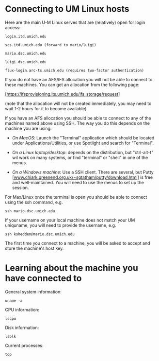 Connecting to UM Linux hosts
============================

Here are the main U-M Linux serves that are (relatively) open for
login access:

```
login.itd.umich.edu

scs.itd.umich.edu (forward to mario/luigi)

mario.dsc.umich.edu

luigi.dsc.umich.edu

flux-login.arc-ts.umich.edu (requires two-factor authentication)
```

If you do not have an AFS/IFS allocation you will not be able to
connect to these machines.  You can get an allocation from the
following page:

[https://ifsprovisioning.its.umich.edu/ifs_storage/request]

(note that the allocation will not be created immediately, you may
need to wait 1-2 hours for it to become available)

If you have an AFS allocation you should be able to connect to any of
the machines named above using SSH.  The way you do this depends on
the machine you are using:

* *On MacOS*: Launch the "Terminal" application which should be
  located under Applications/Utilities, or use Spotlight and search
  for "Terminal".

* *On a Linux laptop/desktop*: depends on the distribution, but
   "ctrl-alt-t" wil work on many systems, or find "terminal" or
   "shell" in one of the menus.

* *On a Windows machine*: Use a SSH client.  There are several, but
   Putty [www.chiark.greenend.org.uk/~sgtatham/putty/download.html] is
   free and well-maintained.  You will need to use the menus to set up
   the session.

For Max/Linux once the terminal is open you should be able to connect
using the ssh command, e.g.

```
ssh mario.dsc.umich.edu
```

If your username on your local machine does not match your UM
uniquname, you will need to provide the username, e.g.

```
ssh kshedden@mario.dsc.umich.edu
```

The first time you connect to a machine, you will be asked to accept
and store the machine's host key.

Learning about the machine you have connected to
================================================

General system information:

```
uname -a
```

CPU information:

```
lscpu
```

Disk information:

```
lsblk
```

Current processes:

```
top
```